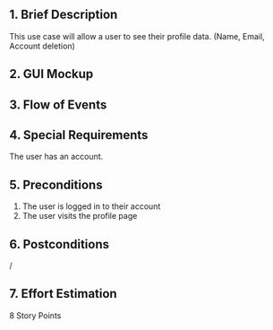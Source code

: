 ## 1. Brief Description
This use case will allow a user to see their profile data. (Name, Email, Account deletion)
## 2. GUI Mockup
## 3. Flow of Events
## 4. Special Requirements
The user has an account.
## 5. Preconditions
1. The user is logged in to their account
2. The user visits the profile page
## 6. Postconditions
/
## 7. Effort Estimation
8 Story Points